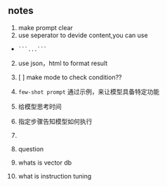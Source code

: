 ## notes

1. make prompt clear
  1. use seperator to devide content,you can use 
  * ` ```...``` `
  2. use json，html to format result
  3. [ ] make mode to check condition??
  4. `few-shot prompt` 通过示例，来让模型具备特定功能
2. 给模型思考时间
  1. 指定步骤告知模型如何执行
  2. 

3. question
  1. whats is vector db
  2. what is instruction tuning